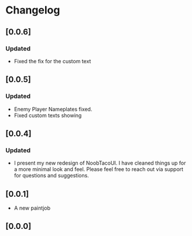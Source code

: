 # Changelog

## [0.0.6]

### Updated

-   Fixed the fix for the custom text

## [0.0.5]

### Updated

-   Enemy Player Nameplates fixed.
-   Fixed custom texts showing

## [0.0.4]

### Updated

-   I present my new redesign of NoobTacoUI. I have cleaned things up for a more minimal look and feel. Please feel free to reach out via support for questions and suggestions.

## [0.0.1]

-   A new paintjob

## [0.0.0]
